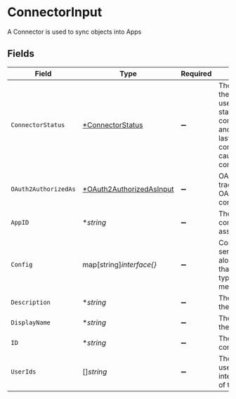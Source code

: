 # ConnectorInput

A Connector is used to sync objects into Apps


## Fields

| Field                                                                                                                                                              | Type                                                                                                                                                               | Required                                                                                                                                                           | Description                                                                                                                                                        |
| ------------------------------------------------------------------------------------------------------------------------------------------------------------------ | ------------------------------------------------------------------------------------------------------------------------------------------------------------------ | ------------------------------------------------------------------------------------------------------------------------------------------------------------------ | ------------------------------------------------------------------------------------------------------------------------------------------------------------------ |
| `ConnectorStatus`                                                                                                                                                  | [*ConnectorStatus](../../models/shared/connectorstatus.md)                                                                                                         | :heavy_minus_sign:                                                                                                                                                 | The status field on the connector is used to track the status of the connectors sync, and when syncing last started, completed, or caused the connector to update. |
| `OAuth2AuthorizedAs`                                                                                                                                               | [*OAuth2AuthorizedAsInput](../../models/shared/oauth2authorizedasinput.md)                                                                                         | :heavy_minus_sign:                                                                                                                                                 | OAuth2AuthorizedAs tracks the user that OAuthed with the connector.                                                                                                |
| `AppID`                                                                                                                                                            | **string*                                                                                                                                                          | :heavy_minus_sign:                                                                                                                                                 | The id of the app the connector is associated with.                                                                                                                |
| `Config`                                                                                                                                                           | map[string]*interface{}*                                                                                                                                           | :heavy_minus_sign:                                                                                                                                                 | Contains an arbitrary serialized message along with a @type that describes the type of the serialized message.                                                     |
| `Description`                                                                                                                                                      | **string*                                                                                                                                                          | :heavy_minus_sign:                                                                                                                                                 | The description of the connector.                                                                                                                                  |
| `DisplayName`                                                                                                                                                      | **string*                                                                                                                                                          | :heavy_minus_sign:                                                                                                                                                 | The display name of the connector.                                                                                                                                 |
| `ID`                                                                                                                                                               | **string*                                                                                                                                                          | :heavy_minus_sign:                                                                                                                                                 | The id of the connector.                                                                                                                                           |
| `UserIds`                                                                                                                                                          | []*string*                                                                                                                                                         | :heavy_minus_sign:                                                                                                                                                 | The userIds field is used to define the integration owners of the connector.                                                                                       |